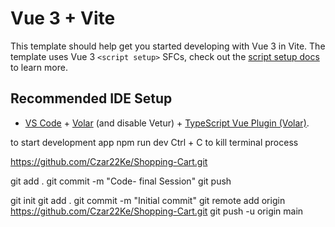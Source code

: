 # Vue 3 + Vite

This template should help get you started developing with Vue 3 in Vite. The template uses Vue 3 `<script setup>` SFCs, check out the [script setup docs](https://v3.vuejs.org/api/sfc-script-setup.html#sfc-script-setup) to learn more.

## Recommended IDE Setup

- [VS Code](https://code.visualstudio.com/) + [Volar](https://marketplace.visualstudio.com/items?itemName=Vue.volar) (and disable Vetur) + [TypeScript Vue Plugin (Volar)](https://marketplace.visualstudio.com/items?itemName=Vue.vscode-typescript-vue-plugin).

to start development app
npm run dev
Ctrl + C to kill terminal process

https://github.com/Czar22Ke/Shopping-Cart.git

git add .
git commit -m "Code- final Session"
git push

git init
git add .
git commit -m "Initial commit"
git remote add origin https://github.com/Czar22Ke/Shopping-Cart.git
git push -u origin main
